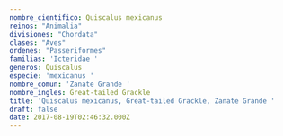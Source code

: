 ```yaml
---
nombre_cientifico: Quiscalus mexicanus
reinos: "Animalia"
divisiones: "Chordata"
clases: "Aves"
ordenes: "Passeriformes"
familias: 'Icteridae '
generos: Quiscalus
especie: 'mexicanus '
nombre_comun: 'Zanate Grande '
nombre_ingles: Great-tailed Grackle
title: 'Quiscalus mexicanus, Great-tailed Grackle, Zanate Grande '
draft: false
date: 2017-08-19T02:46:32.000Z
---
```


